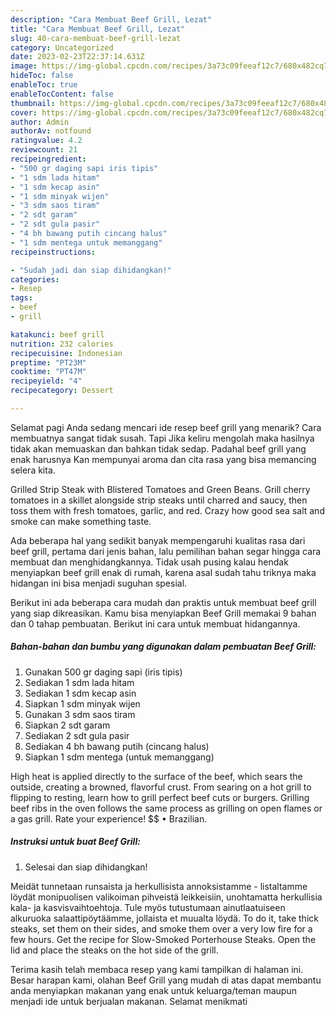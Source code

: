 ```yaml
---
description: "Cara Membuat Beef Grill, Lezat"
title: "Cara Membuat Beef Grill, Lezat"
slug: 40-cara-membuat-beef-grill-lezat
category: Uncategorized
date: 2023-02-23T22:37:14.631Z
image: https://img-global.cpcdn.com/recipes/3a73c09feeaf12c7/680x482cq70/beef-grill-foto-resep-utama.jpg
hideToc: false
enableToc: true
enableTocContent: false
thumbnail: https://img-global.cpcdn.com/recipes/3a73c09feeaf12c7/680x482cq70/beef-grill-foto-resep-utama.jpg
cover: https://img-global.cpcdn.com/recipes/3a73c09feeaf12c7/680x482cq70/beef-grill-foto-resep-utama.jpg
author: Admin
authorAv: notfound
ratingvalue: 4.2
reviewcount: 21
recipeingredient:
- "500 gr daging sapi iris tipis"
- "1 sdm lada hitam"
- "1 sdm kecap asin"
- "1 sdm minyak wijen"
- "3 sdm saos tiram"
- "2 sdt garam"
- "2 sdt gula pasir"
- "4 bh bawang putih cincang halus"
- "1 sdm mentega untuk memanggang"
recipeinstructions:

- "Sudah jadi dan siap dihidangkan!"
categories:
- Resep
tags:
- beef
- grill

katakunci: beef grill 
nutrition: 232 calories
recipecuisine: Indonesian
preptime: "PT23M"
cooktime: "PT47M"
recipeyield: "4"
recipecategory: Dessert

---
```



Selamat pagi Anda sedang mencari ide resep beef grill yang menarik? Cara membuatnya sangat tidak susah. Tapi Jika keliru mengolah maka hasilnya tidak akan memuaskan dan bahkan tidak sedap. Padahal beef grill yang enak harusnya Kan mempunyai aroma dan cita rasa yang bisa memancing selera kita.


Grilled Strip Steak with Blistered Tomatoes and Green Beans. Grill cherry tomatoes in a skillet alongside strip steaks until charred and saucy, then toss them with fresh tomatoes, garlic, and red. Crazy how good sea salt and smoke can make something taste.

Ada beberapa hal yang sedikit banyak mempengaruhi kualitas rasa dari beef grill, pertama dari jenis bahan, lalu pemilihan bahan segar hingga cara membuat dan menghidangkannya. Tidak usah pusing kalau hendak menyiapkan beef grill enak di rumah, karena asal sudah tahu triknya maka hidangan ini bisa menjadi suguhan spesial.


Berikut ini ada beberapa cara mudah dan praktis untuk membuat beef grill yang siap dikreasikan. Kamu bisa menyiapkan Beef Grill memakai 9 bahan dan 0 tahap pembuatan. Berikut ini cara untuk membuat hidangannya.

<!--inarticleads1-->

##### Bahan-bahan dan bumbu yang digunakan dalam pembuatan Beef Grill:

1. Gunakan 500 gr daging sapi (iris tipis)
1. Sediakan 1 sdm lada hitam
1. Sediakan 1 sdm kecap asin
1. Siapkan 1 sdm minyak wijen
1. Gunakan 3 sdm saos tiram
1. Siapkan 2 sdt garam
1. Sediakan 2 sdt gula pasir
1. Sediakan 4 bh bawang putih (cincang halus)
1. Siapkan 1 sdm mentega (untuk memanggang)


High heat is applied directly to the surface of the beef, which sears the outside, creating a browned, flavorful crust. From searing on a hot grill to flipping to resting, learn how to grill perfect beef cuts or burgers. Grilling beef ribs in the oven follows the same process as grilling on open flames or a gas grill. Rate your experience! $$ • Brazilian. 

<!--inarticleads2-->

##### Instruksi untuk buat Beef Grill:


1. Selesai dan siap dihidangkan!

Meidät tunnetaan runsaista ja herkullisista annoksistamme - listaltamme löydät monipuolisen valikoiman pihveistä leikkeisiin, unohtamatta herkullisia kala- ja kasvisvaihtoehtoja. Tule myös tutustumaan ainutlaatuiseen alkuruoka salaattipöytäämme, jollaista et muualta löydä. To do it, take thick steaks, set them on their sides, and smoke them over a very low fire for a few hours. Get the recipe for Slow-Smoked Porterhouse Steaks. Open the lid and place the steaks on the hot side of the grill. 

Terima kasih telah membaca resep yang kami tampilkan di halaman ini. Besar harapan kami, olahan Beef Grill yang mudah di atas dapat membantu anda menyiapkan makanan yang enak untuk keluarga/teman maupun menjadi ide untuk berjualan makanan. Selamat menikmati
